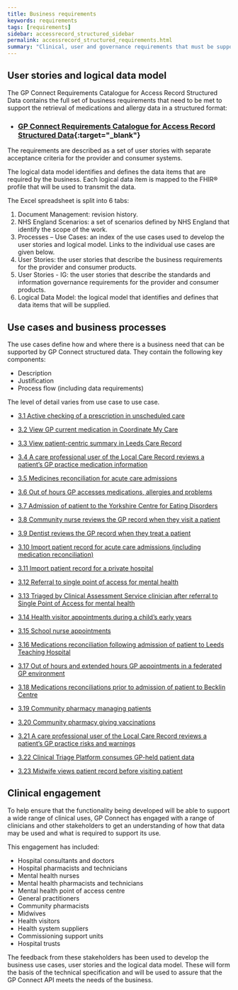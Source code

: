 ```yaml
---
title: Business requirements
keywords: requirements
tags: [requirements]
sidebar: accessrecord_structured_sidebar
permalink: accessrecord_structured_requirements.html
summary: "Clinical, user and governance requirements that must be supported by the solution"
---
```


## User stories and logical data model ##

The GP Connect Requirements Catalogue for Access Record Structured Data contains the full set of business requirements that need to be met to support the retrieval of medications and allergy data in a structured format:
-   ### [GP Connect Requirements Catalogue for Access Record Structured Data](pages/accessrecord_structured/GP%20Connect%20Req%20Cat%20-%20Access%20Record%20Structured%20Data%20v1.0.xlsx){:target="_blank"} ###

The requirements are described as a set of user stories with separate acceptance criteria for the provider and consumer systems.

The logical data model identifies and defines the data items that are required by the business. Each logical data item is mapped to the FHIR&reg; profile that will be used to transmit the data.

The Excel spreadsheet is split into 6 tabs:

1.	Document Management: revision history.
2.	NHS England Scenarios:	a set of scenarios defined by NHS England that identify the scope of the work.
3.	Processes – Use Cases:	an index of the use cases used to develop the user stories and logical model. Links to the individual use cases are given below.
4.	User Stories:	the user stories that describe the business requirements for the provider and consumer products.
5. User Stories - IG: the user stories that describe the standards and information governance requirements for the provider and consumer products.
6.	Logical Data Model:	the logical model that identifies and defines that data items that will be supplied.

## Use cases and business processes ##

The use cases define how and where there is a business need that can be supported by GP Connect structured data. They contain the following key components:

 - Description
 - Justification
 - Process flow (including data requirements)

The level of detail varies from use case to use case.

 - [3.1	Active checking of a prescription in unscheduled care](accessrecord_usecase_3.1.html)

- [3.2	View GP current medication in Coordinate My Care](accessrecord_usecase_3.2.html)

- [3.3	View patient-centric summary in Leeds Care Record](accessrecord_usecase_3.3.html)

- [3.4	A care professional user of the Local Care Record reviews a patient’s GP practice medication information](accessrecord_usecase_3.4.html)

- [3.5	Medicines reconciliation for acute care admissions](accessrecord_usecase_3.5.html)

- [3.6	Out of hours GP accesses medications, allergies and problems](accessrecord_usecase_3.6.html)

- [3.7	Admission of patient to the Yorkshire Centre for Eating Disorders](accessrecord_usecase_3.7.html)

- [3.8	Community nurse reviews the GP record when they visit a patient](accessrecord_usecase_3.8.html)

- [3.9	Dentist reviews the GP record when they treat a patient](accessrecord_usecase_3.9.html)

- [3.10	Import patient record for acute care admissions (including medication reconciliation)](accessrecord_usecase_3.10.html)

- [3.11	Import patient record for a private hospital](accessrecord_usecase_3.11.html)

- [3.12	Referral to single point of access for mental health](accessrecord_usecase_3.12.html)

- [3.13	Triaged by Clinical Assessment Service clinician after referral to Single Point of Access for mental health](accessrecord_usecase_3.13.html)

- [3.14	Health visitor appointments during a child’s early years](accessrecord_usecase_3.14.html)

- [3.15	School nurse appointments](accessrecord_usecase_3.15.html)

- [3.16	Medications reconciliation following admission of patient to Leeds Teaching Hospital](accessrecord_usecase_3.16.html)

- [3.17	Out of hours and extended hours GP appointments in a federated GP environment](accessrecord_usecase_3.17.html)

- [3.18	Medications reconciliations prior to admission of patient to Becklin Centre](accessrecord_usecase_3.18.html)

- [3.19	Community pharmacy managing patients](accessrecord_usecase_3.19.html)

- [3.20	Community pharmacy giving vaccinations](accessrecord_usecase_3.20.html)

- [3.21	A care professional user of the Local Care Record reviews a patient’s GP practice risks and warnings](accessrecord_usecase_3.21.html)

- [3.22	Clinical Triage Platform consumes GP-held patient data](accessrecord_usecase_3.22.html)

- [3.23 Midwife views patient record before visiting patient](accessrecord_usecase_3.23.html)

## Clinical engagement ##

To help ensure that the functionality being developed will be able to support a wide range of clinical uses, GP Connect has engaged with a range of clinicians and other stakeholders to get an understanding of how that data may be used and what is required to support its use.

This engagement has included:

 - Hospital consultants and doctors
 - Hospital pharmacists and technicians
 - Mental health nurses
 - Mental health pharmacists and technicians
 - Mental health point of access centre
 - General practitioners
 - Community pharmacists
 - Midwives
 - Health visitors
 - Health system suppliers
 - Commissioning support units
 - Hospital trusts

The feedback from these stakeholders has been used to develop the business use cases, user stories and the logical data model. These will form the basis of the technical specification and will be used to assure that the GP Connect API meets the needs of the business.

